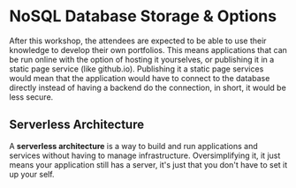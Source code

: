 # NoSQL Database Storage & Options

After this workshop, the attendees are expected to be able to use their knowledge to develop their own portfolios. This means applications that can be run online with the option of hosting it yourselves, or publishing it in a static page service (like github.io). Publishing it a static page services would mean that the application would have to connect to the database directly instead of having a backend do the connection, in short, it would be less secure.

## Serverless Architecture

A __serverless architecture__ is a way to build and run applications and services without having to manage infrastructure. Oversimplifying it, it just means your application still has a server, it's just that you don't have to set it up your self.
